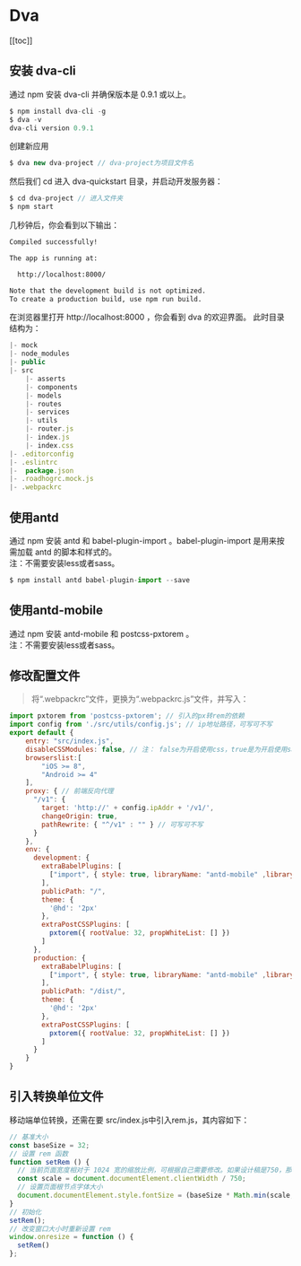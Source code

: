 # Dva
[[toc]]
## 安装 dva-cli
通过 npm 安装 dva-cli 并确保版本是 0.9.1 或以上。
``` js
$ npm install dva-cli -g
$ dva -v
dva-cli version 0.9.1
```

创建新应用
``` js
$ dva new dva-project // dva-project为项目文件名
```

然后我们 cd 进入 dva-quickstart 目录，并启动开发服务器：
``` js
$ cd dva-project // 进入文件夹
$ npm start
```
几秒钟后，你会看到以下输出：
``` sh
Compiled successfully!

The app is running at:

  http://localhost:8000/

Note that the development build is not optimized.
To create a production build, use npm run build.
```
在浏览器里打开 http://localhost:8000 ，你会看到 dva 的欢迎界面。
此时目录结构为：
``` js
|- mock
|- node_modules
|- public
|- src
    |- asserts
    |- components
    |- models
    |- routes
    |- services
    |- utils
    |- router.js
    |- index.js
    |- index.css
|- .editorconfig
|- .eslintrc
|-  package.json
|- .roadhogrc.mock.js
|- .webpackrc
```
## 使用antd
通过 npm 安装 antd 和 babel-plugin-import 。babel-plugin-import 是用来按需加载 antd 的脚本和样式的。<br/>
注：不需要安装less或者sass。
``` js
$ npm install antd babel-plugin-import --save
```

## 使用antd-mobile
通过 npm 安装 antd-mobile 和 postcss-pxtorem 。<br/>
注：不需要安装less或者sass。

## 修改配置文件
> 将“.webpackrc”文件，更换为“.webpackrc.js”文件，并写入：
``` js
import pxtorem from 'postcss-pxtorem'; // 引入的px转rem的依赖
import config from './src/utils/config.js'; // ip地址路径，可写可不写
export default {
    entry: "src/index.js",
    disableCSSModules: false, // 注： false为开启使用css，true是为开启使用sass或者less。
    browserslist:[
        "iOS >= 8", 
        "Android >= 4"
    ],
    proxy: { // 前端反向代理
      "/v1": {
        target: 'http://' + config.ipAddr + '/v1/',
        changeOrigin: true,
        pathRewrite: { "^/v1" : "" } // 可写可不写
      }
    },
    env: {
      development: {
        extraBabelPlugins: [
          ["import", { style: true, libraryName: "antd-mobile" ,libraryDirectory: "es"}] // 注：true为开启less或者sass写法，或者使用css则写法为： style: "css"
        ],
        publicPath: "/",
        theme: {
          '@hd': '2px'
        },
        extraPostCSSPlugins: [
          pxtorem({ rootValue: 32, propWhiteList: [] })
        ]
      },
      production: {
        extraBabelPlugins: [
          ["import", { style: true, libraryName: "antd-mobile" ,libraryDirectory: "es"}]
        ],
        publicPath: "/dist/",
        theme: {
          '@hd': '2px'
        },
        extraPostCSSPlugins: [
          pxtorem({ rootValue: 32, propWhiteList: [] })
        ]
      }
    }
}
```
## 引入转换单位文件

移动端单位转换，还需在要 src/index.js中引入rem.js，其内容如下：

``` js
// 基准大小
const baseSize = 32;
// 设置 rem 函数
function setRem () {
  // 当前页面宽度相对于 1024 宽的缩放比例，可根据自己需要修改。如果设计稿是750，那就改为750, 移动端设计稿基本为750
  const scale = document.documentElement.clientWidth / 750;
  // 设置页面根节点字体大小
  document.documentElement.style.fontSize = (baseSize * Math.min(scale, 2)) + 'px';
}
// 初始化
setRem();
// 改变窗口大小时重新设置 rem
window.onresize = function () {
  setRem()
};
```